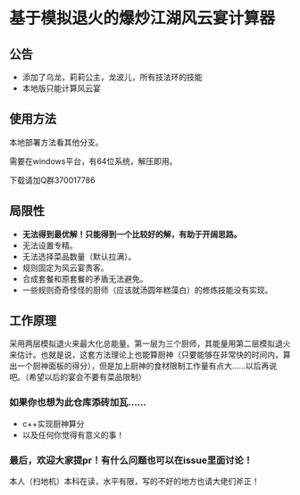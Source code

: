# 基于模拟退火的爆炒江湖风云宴计算器

## 公告

* 添加了乌龙，莉莉公主，龙波儿，所有技法环的技能
* 本地版只能计算风云宴

## 使用方法

本地部署方法看其他分支。

需要在windows平台，有64位系统，解压即用。

下载请加Q群370017786

## 局限性

- **无法得到最优解！只能得到一个比较好的解，有助于开阔思路。**
- 无法设置专精。
- 无法选择菜品数量（默认拉满）。
- 规则固定为风云宴贵客。
- 合成套餐和原套餐的矛盾无法避免。
- 一些规则奇奇怪怪的厨师（应该就汤圆年糕藻白）的修炼技能没有实现。

## 工作原理

采用两层模拟退火来最大化总能量。第一层为三个厨师，其能量用第二层模拟退火来估计。也就是说，这套方法理论上也能算厨神（只要能够在非常快的时间内，算出一个厨神面板的得分），但是加上厨神的食材限制工作量有点大……以后再说吧。（希望以后的宴会不要有菜品限制）

### 如果你也想为此仓库添砖加瓦……

- c++实现厨神算分
- 以及任何你觉得有意义的事！

### 最后，欢迎大家提pr！有什么问题也可以在issue里面讨论！

本人（扫地机）本科在读，水平有限，写的不好的地方也请大佬们斧正！

